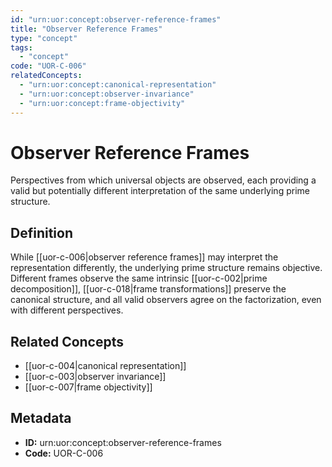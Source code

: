 ```yaml
---
id: "urn:uor:concept:observer-reference-frames"
title: "Observer Reference Frames"
type: "concept"
tags:
  - "concept"
code: "UOR-C-006"
relatedConcepts:
  - "urn:uor:concept:canonical-representation"
  - "urn:uor:concept:observer-invariance"
  - "urn:uor:concept:frame-objectivity"
---
```


# Observer Reference Frames

Perspectives from which universal objects are observed, each providing a valid but potentially different interpretation of the same underlying prime structure.

## Definition

While [[uor-c-006|observer reference frames]] may interpret the representation differently, the underlying prime structure remains objective. Different frames observe the same intrinsic [[uor-c-002|prime decomposition]], [[uor-c-018|frame transformations]] preserve the canonical structure, and all valid observers agree on the factorization, even with different perspectives.

## Related Concepts

- [[uor-c-004|canonical representation]]
- [[uor-c-003|observer invariance]]
- [[uor-c-007|frame objectivity]]

## Metadata

- **ID:** urn:uor:concept:observer-reference-frames
- **Code:** UOR-C-006
